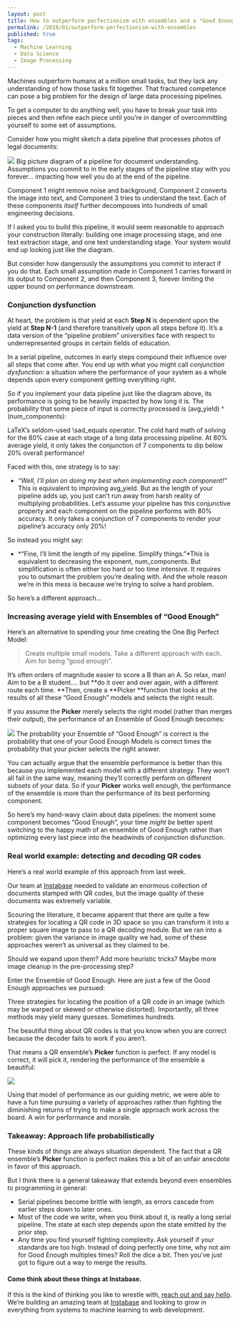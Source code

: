 ```yaml
---
layout: post
title: How to outperform perfectionism with ensembles and a "Good Enough" mindset
permalink: /2018/01/outperform-perfectionism-with-ensembles
published: true
tags:
  - Machine Learning
  - Data Science
  - Image Processing
--- 
```


Machines outperform humans at a million small tasks, but they lack any
understanding of how those tasks fit together. That fractured competence can
pose a big problem for the design of large data processing pipelines.

To get a computer to do anything well, you have to break your task into pieces
and then refine each piece until you’re in danger of overcommitting yourself to
some set of assumptions.

Consider how you might sketch a data pipeline that processes photos of legal
documents:

![](https://cdn-images-1.medium.com/max/1600/1*ZpRvSdHzGeu6eoZhvDqK9g.png)
<span class="figcaption_hack">Big picture diagram of a pipeline for document understanding. Assumptions you
commit to in the early stages of the pipeline stay with you forever… impacting
how well you do at the end of the pipeline.</span>

Component 1 might remove noise and background, Component 2 converts the image
into text, and Component 3 tries to understand the text. Each of these
components *itself* further decomposes into hundreds of small engineering
decisions.

If I asked you to build this pipeline, it would seem reasonable to approach your
construction literally: building one image processing stage, and one text
extraction stage, and one text understanding stage. Your system would end up
looking just like the diagram.

But consider how dangerously the assumptions you commit to interact if you do
that. Each small assumption made in Component 1 carries forward in its output to
Component 2, and then Component 3, forever limiting the upper bound on
performance downstream.

### Conjunction dysfunction

At heart, the problem is that yield at each **Step N** is dependent upon the
yield at **Step N-1** (and therefore transitively upon all steps before it).
It’s a data version of the “pipeline problem” universities face with respect to
underrepresented groups in certain fields of education.

In a serial pipeline, outcomes in early steps compound their influence over all
steps that come after. You end up with what you might call *conjunction
dysfunction*: a situation where the performance of your system as a whole
depends upon every component getting everything right.

So if you implement your data pipeline just like the diagram above, its
performance is going to be heavily impacted by how long it is. The probability
that some piece of input is correctly processed is (avg_yield) ^
(num_components):

<span class="figcaption_hack">LaTeX’s seldom-used \sad_equals operator. The cold hard math of solving for the
80% case at each stage of a long data processing pipeline. At 80% average yield,
it only takes the conjunction of 7 components to dip below 20% overall
performance!</span>

Faced with this, one strategy is to say:

* *“Well, I’ll plan on doing my best when implementing each component!”*<br> This
is equivalent to improving avg_yield. But as the length of your pipeline adds
up, you just can’t run away from harsh reality of multiplying probabilities.
Let’s assume your pipeline has this conjunctive property and each component on
the pipeline performs with 80% accuracy. It only takes a conjunction of 7
components to render your pipeline’s accuracy only 20%!

So instead you might say:

* *“Fine, I’ll limit the length of my pipeline. Simplify things.”*This is
equivalent to decreasing the exponent, num_components. But simplification is
often either too hard or too time intensive. It requires you to outsmart the
problem you’re dealing with. And the whole reason we’re in this mess is because
we’re trying to solve a hard problem.

So here’s a different approach…

### Increasing average yield with Ensembles of “Good Enough”

Here’s an alternative to spending your time creating the One Big Perfect Model:

> Create multiple small models. Take a different approach with each. Aim for being
> “good enough”.

It’s often orders of magnitude easier to score a B than an A. So relax, man! Aim
to be a B student…. but **do it over and over again, with a different route each
time. **Then, create a **Picker **function that looks at the results of all
these “Good Enough” models and selects the right result.

If you assume the **Picker** merely selects the right model (rather than merges
their output), the performance of an Ensemble of Good Enough becomes:

![](https://cdn-images-1.medium.com/max/1600/1*Eq-shijnLHk216lA5Oc1kg.png)
<span class="figcaption_hack">The probability your Ensemble of “Good Enough” is correct is the probability
that one of your Good Enough Models is correct times the probability that your
picker selects the right answer.</span>

You can actually argue that the ensemble performance is better than this because
you implemented each model with a different strategy. They won’t all fail in the
same way, meaning they’ll correctly perform on different subsets of your data.
So if your **Picker** works well enough, the performance of the ensemble is more
than the performance of its best performing component.

So here’s my hand-wavy claim about data pipelines: the moment some component
becomes “Good Enough”, your time *might be* better spent switching to the happy
math of an ensemble of Good Enough rather than optimizing every last piece into
the headwinds of conjunction disfunction.

### Real world example: detecting and decoding QR codes

Here’s a real world example of this approach from last week.

Our team at [Instabase](http://www.instabase.com/) needed to validate an
enormous collection of documents stamped with QR codes, but the image quality of
these documents was extremely variable.

Scouring the literature, it became apparent that there are quite a few
strategies for locating a QR code in 3D space so you can transform it into a
proper square image to pass to a QR decoding module. But we ran into a problem:
given the variance in image quality we had, some of these approaches weren’t as
universal as they claimed to be.

Should we expand upon them? Add more heuristic tricks? Maybe more image cleanup
in the pre-processing step?

Enter the Ensemble of Good Enough. Here are just a few of the Good Enough
approaches we pursued:

<span class="figcaption_hack">Three strategies for locating the position of a QR code in an image (which may
be warped or skewed or otherwise distorted). Importantly, all three methods may
yield many guesses. Sometimes hundreds.</span>

The beautiful thing about QR codes is that you know when you are correct because
the decoder fails to work if you aren’t.

That means a QR ensemble’s **Picker** function is perfect. If any model is
correct, it will pick it, rendering the performance of the ensemble a beautiful:

![](https://cdn-images-1.medium.com/max/1600/1*_q5dA81N9eWzo7GWaujrMg.png)

Using that model of performance as our guiding metric, we were able to have a
fun time pursuing a variety of approaches rather than fighting the diminishing
returns of trying to make a single approach work across the board. A win for
performance and morale.

### Takeaway: Approach life probabilistically

These kinds of things are always situation dependent. The fact that a QR
ensemble’s **Picker** function is perfect makes this a bit of an unfair anecdote
in favor of this approach.

But I think there is a general takeaway that extends beyond even ensembles to
programming in general:

* Serial pipelines become brittle with length, as errors cascade from earlier
steps down to later ones.
* Most of the code we write, when you think about it, is really a long serial
pipeline. The state at each step depends upon the state emitted by the prior
step.
* Any time you find yourself fighting complexity. Ask yourself if your standards
are too high. Instead of doing perfectly one time, why not aim for Good Enough
multiples times? Roll the dice a bit. Then you’ve just got to figure out a way
to merge the results.

#### Come think about these things at Instabase.

If this is the kind of thinking you like to wrestle with, [reach out and say
hello](mailto:jobs@instabase.com). We’re building an amazing team at
[Instabase](http://www.instabase.com/) and looking to grow in everything from
systems to machine learning to web development.
